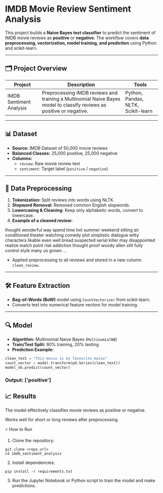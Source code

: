 # IMDB Movie Review Sentiment Analysis

This project builds a **Naive Bayes text classifier** to predict the sentiment of IMDB movie reviews as **positive** or **negative**. The workflow covers **data preprocessing, vectorization, model training, and prediction** using Python and scikit-learn.

---

## 🗂️ Project Overview

| Project | Description | Tools |
|---------|-------------|-------|
| IMDB Sentiment Analysis | Preprocessing IMDB reviews and training a Multinomial Naive Bayes model to classify reviews as positive or negative. | Python, Pandas, NLTK, Scikit-learn |

---

## 📊 Dataset

- **Source:** IMDB Dataset of 50,000 movie reviews  
- **Balanced Classes:** 25,000 positive, 25,000 negative  
- **Columns:**
  - `review`: Raw movie review text  
  - `sentiment`: Target label (`positive` / `negative`)  

---

## 🧹 Data Preprocessing

1. **Tokenization:** Split reviews into words using NLTK.  
2. **Stopword Removal:** Removed common English stopwords.  
3. **Lowercasing & Cleaning:** Keep only alphabetic words, convert to lowercase.  
4. **Example of a cleaned review:**

thought wonderful way spend time hot summer weekend sitting air conditioned theater watching comedy plot simplistic dialogue witty characters likable even well bread suspected serial killer may disappointed realize match point risk addiction thought proof woody allen still fully control style many us grown ...


- Applied preprocessing to all reviews and stored in a new column `clean_review`.

---

## 🛠️ Feature Extraction

- **Bag-of-Words (BoW)** model using `CountVectorizer` from scikit-learn.  
- Converts text into numerical feature vectors for model training.

---

## 🔍 Model

- **Algorithm:** Multinomial Naive Bayes (`MultinomialNB`)  
- **Train/Test Split:** 80% training, 20% testing  
- **Prediction Example:**

```python
clean_text = "This movie is my favourite movie"
count_vector = model.transform(pd.Series(clean_text))
model_nb.predict(count_vector)
```
### Output: ['positive']

## 📈 Results

The model effectively classifies movie reviews as positive or negative.

Works well for short or long reviews after preprocessing.

⚡ How to Run

1. Clone the repository:
```
git clone <repo_url>
cd imdb_sentiment_analysis
```

2. Install dependencies:
```
pip install -r requirements.txt
```

3. Run the Jupyter Notebook or Python script to train the model and make predictions.
